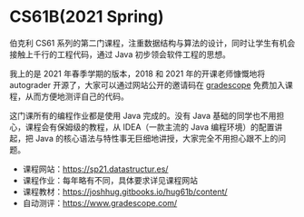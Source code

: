 # CS61B(2021 Spring)

伯克利 CS61 系列的第二门课程，注重数据结构与算法的设计，同时让学生有机会接触上千行的工程代码，通过 Java 初步领会软件工程的思想。

我上的是 2021 年春季学期的版本，2018 和 2021 年的开课老师慷慨地将 autograder 开源了，大家可以通过网站公开的邀请码在 [gradescope](https://gradescope.com/) 免费加入课程，从而方便地测评自己的代码。

这门课所有的编程作业都是使用 Java 完成的。没有 Java 基础的同学也不用担心，课程会有保姆级的教程，从 IDEA（一款主流的 Java 编程环境）的配置讲起，把 Java 的核心语法与特性事无巨细地讲授，大家完全不用担心跟不上的问题。

- 课程网站：https://sp21.datastructur.es/
- 课程作业：每年略有不同，具体要求详见课程网站
- 课程教材：https://joshhug.gitbooks.io/hug61b/content/
- 自动测评：https://www.gradescope.com/

